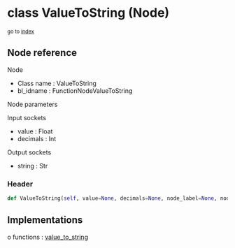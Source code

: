 # class ValueToString (Node)

<sub>go to [index](/docs/index.md)</sub>

## Node reference

Node
 - Class name : ValueToString
 - bl_idname : FunctionNodeValueToString

Node parameters

Input sockets
 - value : Float
 - decimals : Int

Output sockets
 - string : Str

### Header

``` python
def ValueToString(self, value=None, decimals=None, node_label=None, node_color=None):
```

## Implementations

o functions : [value_to_string](#value_to_string)

